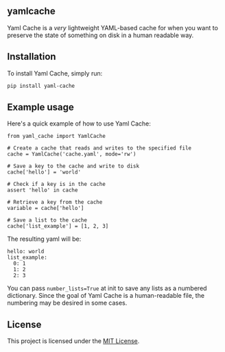 ## yamlcache

Yaml Cache is a *very* lightweight YAML-based cache for when you want to preserve the state of something on disk in a human readable way.

## Installation

To install Yaml Cache, simply run:

```bash
pip install yaml-cache
```


## Example usage

Here's a quick example of how to use Yaml Cache:

```
from yaml_cache import YamlCache

# Create a cache that reads and writes to the specified file
cache = YamlCache('cache.yaml', mode='rw')

# Save a key to the cache and write to disk
cache['hello'] = 'world'

# Check if a key is in the cache
assert 'hello' in cache

# Retrieve a key from the cache
variable = cache['hello']

# Save a list to the cache
cache['list_example'] = [1, 2, 3]
```

The resulting yaml will be:

```
hello: world
list_example:
  0: 1
  1: 2
  2: 3
```

You can pass `number_lists=True` at init to save any lists as a numbered dictionary. Since the goal of Yaml Cache is a human-readable file, the numbering may be desired in some cases.

## License
This project is licensed under the [MIT License](https://opensource.org/license/mit/).